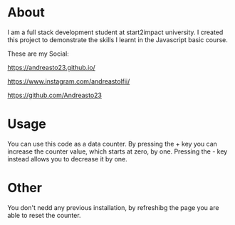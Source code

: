 # About
I am a full stack development student at start2impact university. I created this project to demonstrate the skills I learnt in the Javascript basic course.

These are my Social:

https://andreasto23.github.io/

https://www.instagram.com/andreastolfii/

https://github.com/Andreasto23





# Usage

You can use this code as a data counter. By pressing the + key you can increase the counter value, which starts at zero, by one. Pressing the - key instead allows you to decrease it by one.


# Other

You don't nedd any previous installation, by refreshibg the page you are able to reset the counter. 

